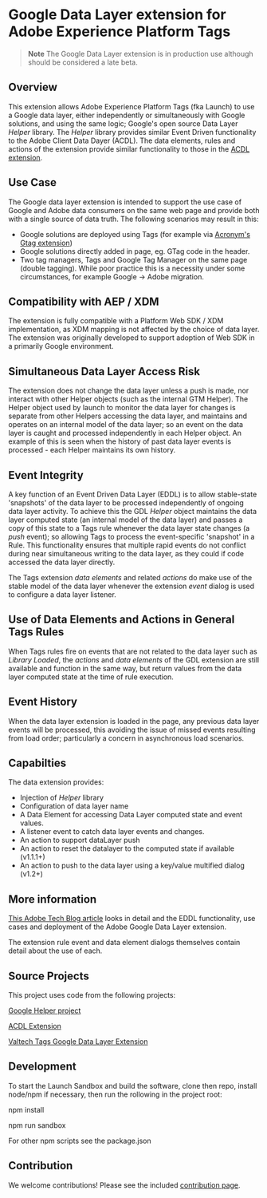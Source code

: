 # Google Data Layer extension for Adobe Experience Platform Tags

> **Note**
> The Google Data Layer extension is in production use although should be considered a late beta.

## Overview

This extension allows Adobe Experience Platform Tags (fka Launch) to use a Google data layer, either independently or simultaneously with Google solutions, and using the same logic; Google's open source Data Layer _Helper_ library. The _Helper_ library provides similar Event Driven functionality to the Adobe Client Data Dayer (ACDL). The data elements, rules and actions of the extension provide similar functionality to those in the [ACDL extension](https://github.com/pitchmuc/acdl_extension).

## Use Case

The Google data layer extension is intended to support the use case of Google and Adobe data consumers on the same web page and provide both with a single source of data truth. The following scenarios may result in this:

- Google solutions are deployed using Tags (for example via [Acronym's Gtag extension](https://www.adobeexchange.com/experiencecloud.details.101437.google-global-site-tag-gtag.html))
- Google solutions directly added in page, eg. GTag code in the header.
- Two tag managers, Tags and Google Tag Manager on the same page (double tagging). While poor practice this is a necessity under some circumstances, for example Google -> Adobe migration.

## Compatibility with AEP / XDM

The extension is fully compatible with a Platform Web SDK / XDM implementation, as XDM mapping is not affected by the choice of data layer. The extension was originally developed to support adoption of Web SDK in a primarily Google environment.

## Simultaneous Data Layer Access Risk

The extension does not change the data layer unless a push is made, nor interact with other Helper objects (such as the internal GTM Helper). The Helper object used by launch to monitor the data layer for changes is separate from other Helpers accessing the data layer, and maintains and operates on an internal model of the data layer; so an event on the data layer is caught and processed independently in each Helper object. An example of this is seen when the history of past data layer events is processed - each Helper maintains its own history.

## Event Integrity

A key function of an Event Driven Data Layer (EDDL) is to allow stable-state 'snapshots' of the data layer to be processed independently of ongoing data layer activity. To achieve this the GDL _Helper_ object maintains the data layer computed state (an internal model of the data layer) and passes a copy of this state to a Tags rule whenever the data layer state changes (a _push_ event); so allowing Tags to process the event-specific 'snapshot' in a Rule.
This functionality ensures that multiple rapid events do not conflict during near simultaneous writing to the data layer, as they could if code accessed the data layer directly.

The Tags extension _data elements_ and related _actions_ do make use of the stable model of the data layer whenever the extension _event_ dialog is used to configure a data layer listener.

## Use of Data Elements and Actions in General Tags Rules

When Tags rules fire on events that are not related to the data layer such as _Library Loaded_, the _actions_ and _data elements_ of the GDL extension are still available and function in the same way, but return values from the data layer computed state at the time of rule execution.

## Event History

When the data layer extension is loaded in the page, any previous data layer events will be processed, this avoiding the issue of missed events resulting from load order; particularly a concern in asynchronous load scenarios.

## Capabilties

The data extension provides:

- Injection of _Helper_ library
- Configuration of data layer name
- A Data Element for accessing Data Layer computed state and event values.
- A listener event to catch data layer events and changes.
- An action to support dataLayer push
- An action to reset the datalayer to the computed state if available (v1.1.1+)
- An action to push to the data layer using a key/value multified dialog (v1.2+)

## More information

[This Adobe Tech Blog article](https://medium.com/adobetech/adobe-experience-platform-tags-extension-for-google-data-layers-2349b1fd101e) looks in detail and the EDDL functionality, use cases and deployment of the Adobe Google Data Layer extension.

The extension rule event and data element dialogs themselves contain detail about the use of each.

## Source Projects

This project uses code from the following projects:

[Google Helper project](https://github.com/google/data-layer-helper)

[ACDL Extension](https://github.com/pitchmuc/acdl_extension)

[Valtech Tags Google Data Layer Extension](https://github.com/valtech-ch/aeptags-google-datalayer-extension)

## Development

To start the Launch Sandbox and build the software, clone then repo, install node/npm if necessary, then run the rollowing in the project root:

npm install

npm run sandbox

For other npm scripts see the package.json

## Contribution

We welcome contributions! Please see the included [contribution page](./CONTRIBUTING.md).
